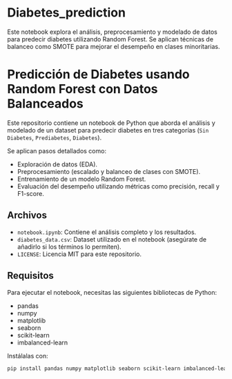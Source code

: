 # Diabetes_prediction
Este notebook explora el análisis, preprocesamiento y modelado de datos para predecir diabetes utilizando Random Forest. Se aplican técnicas de balanceo como SMOTE para mejorar el desempeño en clases minoritarias.

# Predicción de Diabetes usando Random Forest con Datos Balanceados

Este repositorio contiene un notebook de Python que aborda el análisis y modelado de un dataset para predecir diabetes en tres categorías (`Sin Diabetes`, `Prediabetes`, `Diabetes`). 

Se aplican pasos detallados como:
- Exploración de datos (EDA).
- Preprocesamiento (escalado y balanceo de clases con SMOTE).
- Entrenamiento de un modelo Random Forest.
- Evaluación del desempeño utilizando métricas como precisión, recall y F1-score.

## Archivos
- `notebook.ipynb`: Contiene el análisis completo y los resultados.
- `diabetes_data.csv`: Dataset utilizado en el notebook (asegúrate de añadirlo si los términos lo permiten).
- `LICENSE`: Licencia MIT para este repositorio.

## Requisitos
Para ejecutar el notebook, necesitas las siguientes bibliotecas de Python:
- pandas
- numpy
- matplotlib
- seaborn
- scikit-learn
- imbalanced-learn

Instálalas con:
```bash
pip install pandas numpy matplotlib seaborn scikit-learn imbalanced-learn

